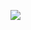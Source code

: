 ![](https://www.plantuml.com/plantuml/proxy?cache=no&src=https://raw.githubusercontent.com/oleksandrblazhko/ai181-sovyak/blob/laboratory-work-2/UML-Deployment.puml)
